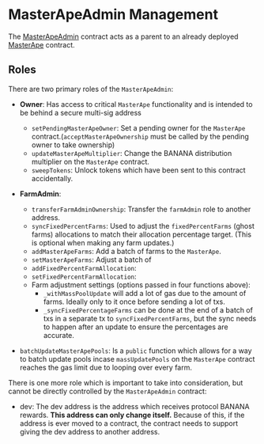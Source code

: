 # MasterApeAdmin Management
The [MasterApeAdmin](./../contracts/MasterApeAdmin.sol) contract acts as a parent to an already deployed [MasterApe](./../contracts/MasterApe.sol) contract.  

## Roles
There are two primary roles of the `MasterApeAdmin`:
- **Owner**: Has access to critical `MasterApe` functionality and is intended to be behind a secure multi-sig address
  - `setPendingMasterApeOwner`: Set a pending owner for the `MasterApe` contract.(`acceptMasterApeOwnership` must be called by the pending owner to take ownership)
  - `updateMasterApeMultiplier`: Change the BANANA distribution multiplier on the `MasterApe` contract.
  - `sweepTokens`: Unlock tokens which have been sent to this contract accidentally.  

- **FarmAdmin**:
  - `transferFarmAdminOwnership`: Transfer the `farmAdmin` role to another address.
  - `syncFixedPercentFarms`: Used to adjust the `fixedPercentFarms` (ghost farms) allocations to match their allocation percentage target. (This is optional when making any farm updates.)
  - `addMasterApeFarms`: Add a batch of farms to the `MasterApe`.
  - `setMasterApeFarms`: Adjust a batch of 
  - `addFixedPercentFarmAllocation`:
  - `setFixedPercentFarmAllocation`:
  - Farm adjustment settings (options passed in four functions above):
    - `_withMassPoolUpdate` will add a lot of gas due to the amount of farms. Ideally only to it once before sending a lot of txs. 
    - `_syncFixedPercentageFarms` can be done at the end of a batch of txs in a separate tx to `syncFixedPercentFarms`, but the sync needs to happen after an update to ensure the percentages are accurate.  

- `batchUpdateMasterApePools`: Is a `public` function which allows for a way to batch update pools incase `massUpdatePools` on the `MasterApe` contract reaches the gas limit due to looping over every farm.

There is one more role which is important to take into consideration, but cannot be directly controlled by the `MasterApeAdmin` contract:
- dev: The dev address is the address which receives protocol BANANA rewards. **This address can only change itself.** Because of this, if the address is ever moved to a contract, the contract needs to support giving the dev address to another address.
